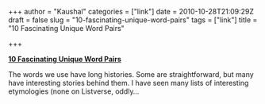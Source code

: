 +++
author = "Kaushal"
categories = ["link"]
date = 2010-10-28T21:09:29Z
draft = false
slug = "10-fascinating-unique-word-pairs"
tags = ["link"]
title = "10 Fascinating Unique Word Pairs"

+++

**[10 Fascinating Unique Word
Pairs](http://feedproxy.google.com/~r/TheListUniverse/~3/PY1L-eBJgG4/)**

The words we use have long histories. Some are straightforward, but many
have interesting stories behind them. I have seen many lists of
interesting etymologies (none on Listverse, oddly…
